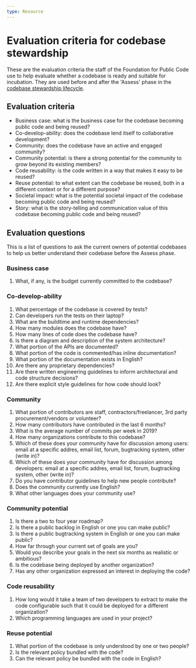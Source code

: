 ```yaml
---
type: Resource
---
```


# Evaluation criteria for codebase stewardship

These are the evaluation criteria the staff of the Foundation for Public Code use to help evaluate whether a codebase is ready and suitable for incubation. They are used before and after the 'Assess' phase in the [codebase stewardship lifecycle](lifecycle.md).

## Evaluation criteria

* Business case: what is the business case for the codebase becoming public code and being reused?
* Co-develop-ability: does the codebase lend itself to collaborative development?
* Community: does the codebase have an active and engaged community?
* Community potential: is there a strong potential for the community to grow beyond its existing members?
* Code reusability: is the code written in a way that makes it easy to be reused?
* Reuse potential: to what extent can the codebase be reused, both in a different context or for a different purpose?
* Societal impact: what is the potential societal impact of the codebase becoming public code and being reused?
* Story: what is the story-telling and communication value of this codebase becoming public code and being reused?  

## Evaluation questions

This is a list of questions to ask the current owners of potential codebases to help us better understand their codebase before the Assess phase.

### Business case

1. What, if any, is the budget currently committed to the codebase?

### Co-develop-ability

1. What percentage of the codebase is covered by tests?
2. Can developers run the tests on their laptop?
3. What are the buildtime and runtime dependencies?
4. How many modules does the codebase have?
5. How many lines of code does the codebase have?
6. Is there a diagram and description of the system architecture?
7. What portion of the APIs are documented?
8. What portion of the code is commented/has inline documentation?
9. What portion of the documentation exists in English?
10. Are there any proprietary dependencies?
11. Are there written engineering guidelines to inform architectural and code structure decisions?
12. Are there explicit style guidelines for how code should look?

### Community

1. What portion of contributors are staff, contractors/freelancer, 3rd party procurement/vendors or volunteer?
2. How many contributors have contributed in the last 6 months?
3. What is the average number of commits per week in 2019?
4. How many organizations contribute to this codebase?
5. Which of these does your community have for discussion among users: email at a specific addres, email list, forum, bugtracking system, other (write in)?
6. Which of these does your community have for discussion among developers: email at a specific addres, email list, forum, bugtracking system, other (write in)?
7. Do you have contributor guidelines to help new people contribute?
8. Does the community currently use English?
9. What other languages does your community use?

### Community potential

1. Is there a two to four year roadmap?
2. Is there a public backlog in English or one you can make public?
3. Is there a public bugtracking system in English or one you can make public?
4. How far through your current set of goals are you?
5. Would you describe your goals in the next six months as realistic or ambitious?
6. Is the codebase being deployed by another organization?
7. Has any other organization expressed an interest in deploying the code?

### Code reusability

1. How long would it take a team of two developers to extract to make the code configurable such that it could be deployed for a different organization?
2. Which programming languages are used in your project?

### Reuse potential

1. What portion of the codebase is only understood by one or two people?
2. Is the relevant policy bundled with the code?
3. Can the relevant policy be bundled with the code in English?
